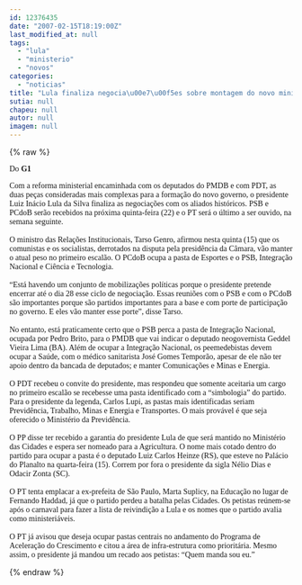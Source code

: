 ```yaml
---
id: 12376435
date: "2007-02-15T18:19:00Z"
last_modified_at: null
tags:
  - "lula"
  - "ministerio"
  - "novos"
categories:
  - "noticias"
title: "Lula finaliza negocia\u00e7\u00f5es sobre montagem do novo minist\u00e9rio"
sutia: null
chapeu: null
autor: null
imagem: null
---
```

{% raw %}
<p><P><FONT face=Verdana>Do <STRONG>G1</STRONG></FONT></P></p>
<p><P><FONT face=Verdana>Com a reforma ministerial encaminhada com os deputados do PMDB e com PDT, as duas peças consideradas mais complexas para a formação do novo governo, o presidente Luiz Inácio Lula da Silva finaliza as negociações com os aliados históricos. PSB e PCdoB serão recebidos na próxima quinta-feira (22) e o PT será o último a ser ouvido, na semana seguinte. <BR><BR>O ministro das Relações Institucionais, Tarso Genro, afirmou nesta quinta (15) que os comunistas e os socialistas, derrotados na disputa pela presidência da Câmara, vão manter o atual peso no primeiro escalão. O PCdoB ocupa a pasta de Esportes e o PSB, Integração Nacional e Ciência e Tecnologia. <BR><BR>“Está havendo um conjunto de mobilizações políticas porque o presidente pretende encerrar até o dia 28 esse ciclo de negociação. Essas reuniões com o PSB e com o PCdoB são importantes porque são partidos importantes para a base e com porte de participação no governo. E eles vão manter esse porte”, disse Tarso. <BR><BR>No entanto, está praticamente certo que o PSB perca a pasta de Integração Nacional, ocupada por Pedro Brito, para o PMDB que vai indicar o deputado neogovernista Geddel Vieira Lima (BA). Além de ocupar a Integração Nacional, os peemedebistas devem ocupar a Saúde, com o médico sanitarista José Gomes Temporão, apesar de ele não ter apoio dentro da bancada de deputados; e manter Comunicações e Minas e Energia. <BR><BR>O PDT recebeu o convite do presidente, mas respondeu que somente aceitaria um cargo no primeiro escalão se recebesse uma pasta identificado com a “simbologia” do partido. Para o presidente da legenda, Carlos Lupi, as pastas mais identificadas seriam Previdência, Trabalho, Minas e Energia e Transportes. O mais provável é que seja oferecido o Ministério da Previdência. <BR><BR>O PP disse ter recebido a garantia do presidente Lula de que será mantido no Ministério das Cidades e espera ser nomeado para a Agricultura. O nome mais cotado dentro do partido para ocupar a pasta é o deputado Luiz Carlos Heinze (RS), que esteve no Palácio do Planalto na quarta-feira (15). Correm por fora o presidente da sigla Nélio Dias e Odacir Zonta (SC). <BR><BR>O PT tenta emplacar a ex-prefeita de São Paulo, Marta Suplicy, na Educação no lugar de Fernando Haddad, já que o partido perdeu a batalha pelas Cidades. Os petistas reúnem-se após o carnaval para fazer a lista de reivindição a Lula e os nomes que o partido avalia como ministeriáveis. <BR><BR>O PT já avisou que deseja ocupar pastas centrais no andamento do Programa de Aceleração do Crescimento e citou a área de infra-estrutura como prioritária. Mesmo assim, o presidente já mandou um recado aos petistas: “Quem manda sou eu.” <BR></P></FONT><!-- /MultiMateria --></p>
<p><SCRIPT type=text/javascript></p>
<p>	initZoom(\mudaFonte\);</p>
<p></SCRIPT></p>
<p><!-- CORPO--><!-- Barra de impressão --> </p>
{% endraw %}